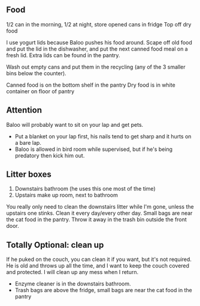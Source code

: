 ## Food
1/2 can in the morning, 1/2 at night, store opened cans in fridge 
Top off dry food

I use yogurt lids because Baloo pushes his food around. Scape off old food and put the lid in the dishwasher, and put the next canned food meal on a fresh lid. Extra lids can be found in the pantry.

Wash out empty cans and put them in the recycling (any of the 3 smaller bins below the counter).

Canned food is on the bottom shelf in the pantry
Dry food is in white container on floor of pantry 

## Attention 
Baloo will probably want to sit on your lap and get pets.
- Put a blanket on your lap first, his nails tend to get sharp and it hurts on a bare lap.
- Baloo is allowed in bird room while supervised, but if he's being predatory then kick him out.

## Litter boxes
1. Downstairs bathroom (he uses this one most of the time)
2. Upstairs make up room, next to bathroom 

You really only need to clean the downstairs litter while I'm gone, unless the upstairs one stinks. Clean it every day/every other day. Small bags are near the cat food in the pantry. Throw it away in the trash bin outside the front door.

## Totally Optional: clean up
If he puked on the couch, you can clean it if you want, but it's not required. He is old and throws up all the time, and I want to keep the couch covered and protected. I will clean up any mess when I return.

 - Enzyme cleaner is in the downstairs bathroom. 
- Trash bags are above the fridge, small bags are near the cat food in the pantry